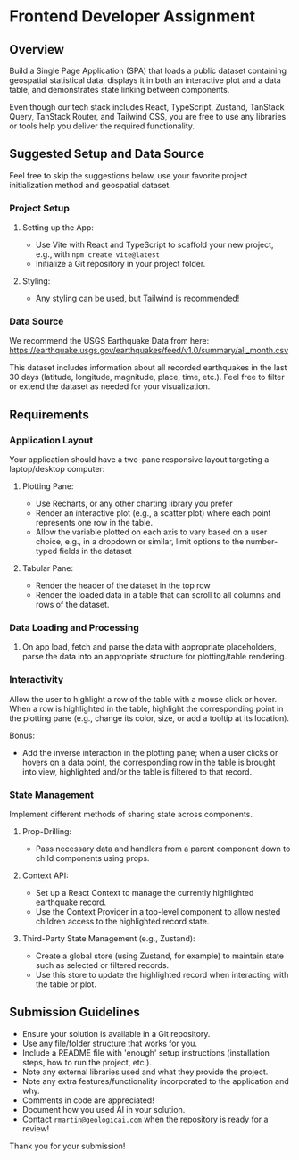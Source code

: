 # Frontend Developer Assignment

## Overview

Build a Single Page Application (SPA) that loads a public dataset containing geospatial statistical data, displays it in both an interactive plot and a data table, and demonstrates state linking between components.

Even though our tech stack includes React, TypeScript, Zustand, TanStack Query, TanStack Router, and Tailwind CSS, you are free to use any libraries or tools help you deliver the required functionality.

## Suggested Setup and Data Source

Feel free to skip the suggestions below, use your favorite project initialization method and geospatial dataset.

### Project Setup

1. Setting up the App:

   - Use Vite with React and TypeScript to scaffold your new project, e.g., with `npm create vite@latest`
   - Initialize a Git repository in your project folder.

2. Styling:
   - Any styling can be used, but Tailwind is recommended!

### Data Source

We recommend the USGS Earthquake Data from here:
https://earthquake.usgs.gov/earthquakes/feed/v1.0/summary/all_month.csv

This dataset includes information about all recorded earthquakes in the last 30 days (latitude, longitude, magnitude, place, time, etc.). Feel free to filter or extend the dataset as needed for your visualization.

## Requirements

### Application Layout

Your application should have a two-pane responsive layout targeting a laptop/desktop computer:

1. Plotting Pane:

   - Use Recharts, or any other charting library you prefer
   - Render an interactive plot (e.g., a scatter plot) where each point represents one row in the table.
   - Allow the variable plotted on each axis to vary based on a user choice, e.g., in a dropdown or similar, limit options to the number-typed fields in the dataset

2. Tabular Pane:
   - Render the header of the dataset in the top row
   - Render the loaded data in a table that can scroll to all columns and rows of the dataset.

### Data Loading and Processing

1. On app load, fetch and parse the data with appropriate placeholders, parse the data into an appropriate structure for plotting/table rendering.

### Interactivity

Allow the user to highlight a row of the table with a mouse click or hover. When a row is highlighted in the table, highlight the corresponding point in the plotting pane (e.g., change its color, size, or add a tooltip at its location).

Bonus:

- Add the inverse interaction in the plotting pane; when a user clicks or hovers on a data point, the corresponding row in the table is brought into view, highlighted and/or the table is filtered to that record.

### State Management

Implement different methods of sharing state across components.

1. Prop-Drilling:

   - Pass necessary data and handlers from a parent component down to child components using props.

2. Context API:

   - Set up a React Context to manage the currently highlighted earthquake record.
   - Use the Context Provider in a top-level component to allow nested children access to the highlighted record state.

3. Third-Party State Management (e.g., Zustand):
   - Create a global store (using Zustand, for example) to maintain state such as selected or filtered records.
   - Use this store to update the highlighted record when interacting with the table or plot.

## Submission Guidelines

- Ensure your solution is available in a Git repository.
- Use any file/folder structure that works for you.
- Include a README file with 'enough' setup instructions (installation steps, how to run the project, etc.).
- Note any external libraries used and what they provide the project.
- Note any extra features/functionality incorporated to the application and why.
- Comments in code are appreciated!
- Document how you used AI in your solution.
- Contact `rmartin@geologicai.com` when the repository is ready for a review!

Thank you for your submission!
